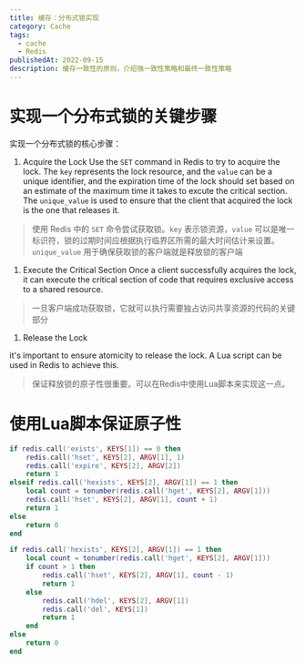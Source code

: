 ```yaml
---
title: 缓存：分布式锁实现
category: Cache
tags:
  - cache
  - Redis
publishedAt: 2022-09-15
description: 缓存一致性的原则，介绍强一致性策略和最终一致性策略
---
```


# 实现一个分布式锁的关键步骤

实现一个分布式锁的核心步骤：

1. Acquire the Lock
Use the `SET` command in Redis to try to acquire the lock. The `key` represents the lock resource, and the `value` can be a unique identifier, and the expiration time of the lock should set based on an estimate of the maximum time it takes to excute the critical section.
The `unique_value` is used to ensure that the client that acquired the lock is the one that releases it.

> 使用 Redis 中的 `SET` 命令尝试获取锁。`key` 表示锁资源，`value` 可以是唯一标识符，锁的过期时间应根据执行临界区所需的最大时间估计来设置。
> `unique_value` 用于确保获取锁的客户端就是释放锁的客户端


1. Execute the Critical Section
Once a client successfully acquires the lock, it can execute the critical section of code that requires exclusive access to a shared resource.

> 一旦客户端成功获取锁，它就可以执行需要独占访问共享资源的代码的关键部分

1. Release the Lock

it's important to ensure atomicity to release the lock. A Lua script can be used in Redis to achieve this.

>保证释放锁的原子性很重要。可以在Redis中使用Lua脚本来实现这一点。

# 使用Lua脚本保证原子性

```lua
if redis.call('exists', KEYS[1]) == 0 then
	redis.call('hset', KEYS[2], ARGV[1], 1)
	redis.call('expire', KEYS[2], ARGV[2])
	return 1
elseif redis.call('hexists', KEYS[2], ARGV[1]) == 1 then
	local count = tonumber(redis.call('hget', KEYS[2], ARGV[1]))
	redis.call('hset', KEYS[2], ARGV[1], count + 1)
	return 1
else
	return 0
end
```

```lua
if redis.call('hexists', KEYS[2], ARGV[1]) == 1 then
	local count = tonumber(redis.call('hget', KEYS[2], ARGV[1]))
	if count > 1 then
		redis.call('hset', KEYS[2], ARGV[1], count - 1)
		return 1
	else
		redis.call('hdel', KEYS[2], ARGV[1])
		redis.call('del', KEYS[1])
		return 1
	end
else
	return 0
end
```
